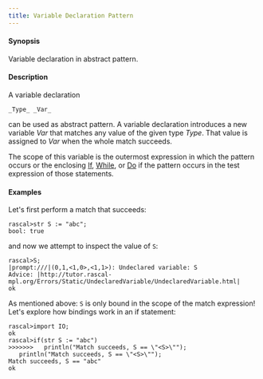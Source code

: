 ```yaml
---
title: Variable Declaration Pattern
---
```


#### Synopsis

Variable declaration in abstract pattern.

#### Description

A variable declaration
```rascal
_Type_ _Var_
```
can be used as abstract pattern.
A variable declaration introduces a new variable _Var_ that matches any value of the given type _Type_.
That value is assigned to _Var_ when the whole match succeeds.

The scope of this variable is the outermost expression in which the pattern occurs
or the enclosing [If](../../../Rascal/Statements/If), [While](../../../Rascal/Statements/While), or [Do](../../../Rascal/Statements/Do) if the pattern occurs in the test expression of those statements.

#### Examples

Let's first perform a match that succeeds:

```rascal-shell
rascal>str S := "abc";
bool: true
```
and now we attempt to inspect the value of `S`:

```rascal-shell
rascal>S;
|prompt:///|(0,1,<1,0>,<1,1>): Undeclared variable: S
Advice: |http://tutor.rascal-mpl.org/Errors/Static/UndeclaredVariable/UndeclaredVariable.html|
ok
```

As mentioned above: `S` is only bound in the scope of the match expression!
Let's explore how bindings work in an if statement:

```rascal-shell
rascal>import IO;
ok
rascal>if(str S := "abc")
>>>>>>>   println("Match succeeds, S == \"<S>\"");
   println("Match succeeds, S == \"<S>\"");
Match succeeds, S == "abc"
ok
```


